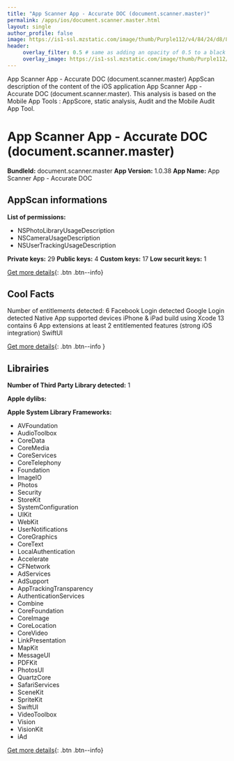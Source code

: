 ```yaml
---
title: "App Scanner App - Accurate DOC (document.scanner.master)"
permalink: /apps/ios/document.scanner.master.html
layout: single
author_profile: false
image: https://is1-ssl.mzstatic.com/image/thumb/Purple112/v4/84/24/d8/8424d839-e31f-fc69-1bb7-c876b0e95936/AppIcon-0-1x_U007emarketing-0-0-0-7-0-0-85-220.png/512x512bb.jpg
header: 
     overlay_filter: 0.5 # same as adding an opacity of 0.5 to a black background
     overlay_image: https://is1-ssl.mzstatic.com/image/thumb/Purple112/v4/84/24/d8/8424d839-e31f-fc69-1bb7-c876b0e95936/AppIcon-0-1x_U007emarketing-0-0-0-7-0-0-85-220.png/512x512bb.jpg
---
```

App Scanner App - Accurate DOC (document.scanner.master) AppScan description of the content of the iOS application App Scanner App - Accurate DOC (document.scanner.master). This analysis is based on the Mobile App Tools : AppScore, static analysis, Audit and the Mobile Audit App Tool.

# App Scanner App - Accurate DOC (document.scanner.master)

**BundleId:** document.scanner.master
**App Version:** 1.0.38
**App Name:** App Scanner App - Accurate DOC


## AppScan informations 

**List of permissions:** 
- NSPhotoLibraryUsageDescription
- NSCameraUsageDescription
- NSUserTrackingUsageDescription
  
  
**Private keys:** 29
**Public keys:** 4
**Custom keys:** 17
**Low securit keys:** 1
  
[Get more details](/pricing.html){: .btn .btn--info}

## Cool Facts

Number of entitlements detected: 6
Facebook Login detected
Google Login detected
Native App
supported devices iPhone & iPad
build using Xcode 13
contains 6 App extensions
at least 2 entitlemented features (strong iOS integration)
SwiftUI
  
[Get more details](/pricing.html){: .btn .btn--info }

## Librairies 
**Number of Third Party Library detected:** 1


**Apple dylibs:**


**Apple System Library Frameworks:**
- AVFoundation
- AudioToolbox
- CoreData
- CoreMedia
- CoreServices
- CoreTelephony
- Foundation
- ImageIO
- Photos
- Security
- StoreKit
- SystemConfiguration
- UIKit
- WebKit
- UserNotifications
- CoreGraphics
- CoreText
- LocalAuthentication
- Accelerate
- CFNetwork
- AdServices
- AdSupport
- AppTrackingTransparency
- AuthenticationServices
- Combine
- CoreFoundation
- CoreImage
- CoreLocation
- CoreVideo
- LinkPresentation
- MapKit
- MessageUI
- PDFKit
- PhotosUI
- QuartzCore
- SafariServices
- SceneKit
- SpriteKit
- SwiftUI
- VideoToolbox
- Vision
- VisionKit
- iAd


  
[Get more details](/pricing.html){: .btn .btn--info}

